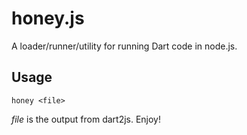 # honey.js
A loader/runner/utility for running Dart code in node.js.

## Usage

```
honey <file>
```

*file* is the output from dart2js. Enjoy!
